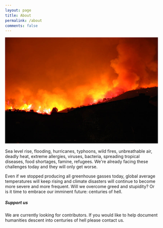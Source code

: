 ```yaml
---
layout: page
title: About
permalink: /about
comments: false
---
```


<div class="row justify-content-between">
<div class="col-md-8 pr-5">

<p><img src="assets/images/hell.jpg" alt="hell"></p>

<p>Sea level rise, flooding, hurricanes, typhoons, wild fires, unbreathable air, deadly heat, extreme allergies, viruses, bacteria, spreading tropical diseases, food shortages, famine, refugees. We're already facing these challenges today and they will only get worse.</p>

<p>Even if we stopped producing all greenhouse gasses today, global average temperatures will keep rising and climate disasters will continue to become more severe and more frequent. Will we overcome greed and stupidity? Or is it time to embrace our imminent future: centuries of hell.</p>

</div>

<div class="col-md-4">

<div class="sticky-top sticky-top-80">
<h5>Support us</h5>

<p>We are currently looking for contributors. If you would like to help document humanities descent into centuries of hell please contact us.</p>

</div>
</div>
</div>
